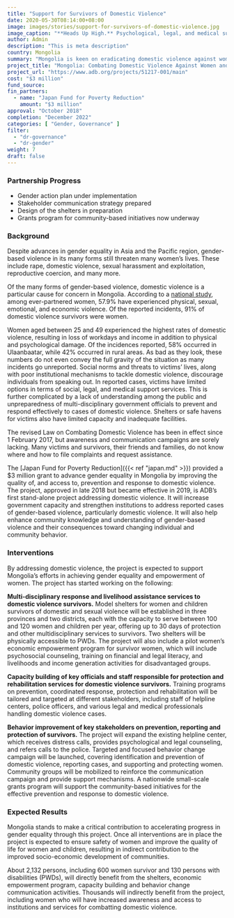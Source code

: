 ```yaml
---
title: "Support for Survivors of Domestic Violence"
date: 2020-05-30T08:14:00+08:00
image: images/stories/support-for-survivors-of-domestic-violence.jpg
image_caption: "**Heads Up High.** Psychological, legal, and medical support services will become more available for women and young girls who are survivors of domestic violence in Mongolia."
author: Admin
description: "This is meta description"
country: Mongolia
summary: "Mongolia is keen on eradicating domestic violence against women and children. The Japan Fund for Poverty Reduction contributed $3 million to an ADB project that aims to help survivors break free from this vicious cycle."
project_title: "Mongolia: Combating Domestic Violence Against Women and Children"
project_url: "https://www.adb.org/projects/51217-001/main"
cost: "$3 million"
fund_source: 
fin_partners: 
  - name: "Japan Fund for Poverty Reduction"
    amount: "$3 million"
approval: "October 2018"
completion: "December 2022"
categories: [ "Gender, Governance" ]
filter:
  - "dr-governance"
  - "dr-gender"
weight: 7
draft: false
---
```

### Partnership Progress

<ul class="dr-results">
	<li><i class="icon-check-circle"></i> Gender action plan under implementation</li>
	<li><i class="icon-check-circle"></i> Stakeholder communication strategy prepared</li>
	<li><i class="icon-check-circle"></i> Design of the shelters in preparation</li>
  <li><i class="icon-check-circle"></i> Grants program for community-based initiatives now underway</i>
</ul>

### Background

Despite advances in gender equality in Asia and the Pacific region, gender-based violence in its many forms still threaten many women’s lives. These include rape, domestic violence, sexual harassment and exploitation, reproductive coercion, and many more.  

Of the many forms of gender-based violence, domestic violence is a particular cause for concern in Mongolia. According to a [national study](https://mongolia.unfpa.org/en/publications/breaking-silence-equality-2017-national-study-gender-based-violence-mongolia), among ever-partnered women, 57.9% have experienced physical, sexual, emotional, and economic violence. Of the reported incidents, 91% of domestic violence survivors were women. 

Women aged between 25 and 49 experienced the highest rates of domestic violence, resulting in loss of workdays and income in addition to physical and psychological damage. Of the incidences reported, 58% occurred in Ulaanbaatar, while 42% occurred in rural areas. As bad as they look, these numbers do not even convey the full gravity of the situation as many incidents go unreported. Social norms and threats to victims’ lives, along with poor institutional mechanisms to tackle domestic violence, discourage individuals from speaking out. In reported cases, victims have limited options in terms of social, legal, and medical support services. This is further complicated by a lack of understanding among the public and unpreparedness of multi-disciplinary government officials to prevent and respond effectively to cases of domestic violence. Shelters or safe havens for victims also have limited capacity and inadequate facilities. 

The revised Law on Combating Domestic Violence has been in effect since 1 February 2017, but awareness and communication campaigns are sorely lacking. Many victims and survivors, their friends and families, do not know where and how to file complaints and request assistance.  

The [Japan Fund for Poverty Reduction]({{< ref "japan.md" >}}) provided a $3 million grant to advance gender equality in Mongolia by improving the quality of, and access to, prevention and response to domestic violence. The project, approved in late 2018 but became effective in 2019, is ADB’s first stand-alone project addressing domestic violence. It will increase government capacity and strengthen institutions to address reported cases of gender-based violence, particularly domestic violence. It will also help enhance community knowledge and understanding of gender-based violence and their consequences toward changing individual and community behavior. 

### Interventions

By addressing domestic violence, the project is expected to support Mongolia’s efforts in achieving gender equality and empowerment of women. The project has started working on the following: 

**Multi-disciplinary response and livelihood assistance services to domestic violence survivors.** Model shelters for women and children survivors of domestic and sexual violence will be established in three provinces and two districts, each with the capacity to serve between 100 and 120 women and children per year, offering up to 30 days of protection and other multidisciplinary services to survivors. Two shelters will be physically accessible to PWDs. The project will also include a pilot women’s economic empowerment program for survivor women, which will include psychosocial counseling, training on financial and legal literacy, and livelihoods and income generation activities for disadvantaged groups.  

**Capacity building of key officials and staff responsible for protection and rehabilitation services for domestic violence survivors.** Training programs on prevention, coordinated response, protection and rehabilitation will be tailored and targeted at different stakeholders, including staff of helpline centers, police officers, and various legal and medical professionals handling domestic violence cases.  

**Behavior improvement of key stakeholders on prevention, reporting and protection of survivors.** The project will expand the existing helpline center, which receives distress calls, provides psychological and legal counseling, and refers calls to the police. Targeted and focused behavior change campaign will be launched, covering identification and prevention of domestic violence, reporting cases, and supporting and protecting women. Community groups will be mobilized to reinforce the communication campaign and provide support mechanisms. A nationwide small-scale grants program will support the community-based initiatives for the effective prevention and response to domestic violence. 

### Expected Results

Mongolia stands to make a critical contribution to accelerating progress in gender equality through this project.  Once all interventions are in place the project is expected to ensure safety of women and improve the quality of life for women and children, resulting in indirect contribution to the improved socio-economic development of communities. 

About 2,132 persons, including 600 women survivor and 130 persons with disabilities (PWDs), will directly benefit from the shelters, economic empowerment program, capacity building and behavior change communication activities. Thousands will indirectly benefit from the project, including women who will have increased awareness and access to institutions and services for combatting domestic violence. 